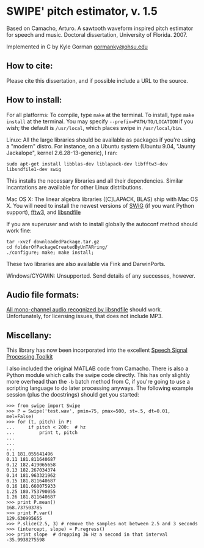 SWIPE' pitch estimator, v. 1.5
==============================

Based on Camacho, Arturo. A sawtooth waveform inspired pitch estimator for
speech and music. Doctoral dissertation, University of Florida. 2007.

Implemented in C by Kyle Gorman <gormanky@ohsu.edu>

How to cite:
------------

Please cite this dissertation, and if possible include a URL to the source.

How to install:
---------------

For all platforms: To compile, type `make` at the terminal. To install, type `make install` at the terminal. You may specify `--prefix=PATH/TO/LOCATION` if you wish; the default is `/usr/local`, which places swipe in `/usr/local/bin`. 

Linux: All the large libraries should be available as packages if you're using a "modern" distro. For instance, on a Ubuntu system (Ubuntu 9.04, "Jaunty Jackalope", kernel 2.6.28-13-generic), I ran:

    sudo apt-get install libblas-dev liblapack-dev libfftw3-dev libsndfile1-dev swig

This installs the necessary libraries and all their dependencies. Similar
incantations are available for other Linux distributions.

Mac OS X: The linear algebra libraries ([C]LAPACK, BLAS) ship with Mac OS X. You will need to install the newest versions of [SWIG](http://www.swig.org/) (if you want Python support), [fftw3](http://www.fftw.org/), and [libsndfile](http://www.mega-nerd.com/libsndfile/)

If you are superuser and wish to install globally the autoconf method should work fine:

    tar -xvzf downloadedPackage.tar.gz
    cd folderOfPackageCreatedByUnTARring/
    ./configure; make; make install;

These two libraries are also available via Fink and DarwinPorts.

Windows/CYGWIN: Unsupported. Send details of any successes, however.

Audio file formats:
-------------------

[All mono-channel audio recognized by libsndfile](http://www.mega-nerd.com/libsndfile/#Features) should work. Unfortunately, for licensing issues, that does not include MP3.

Miscellany:
-----------

This library has now been incorporated into the excellent [Speech Signal Processing Toolkit](http://sp-tk.sourceforge.net/)

I also included the original MATLAB code from Camacho. There is also a Python module which calls the swipe code directly. This has only slightly more overhead than the `-b` batch method from C, if you're going to use a scripting language to do later processing anyways. The following example session (plus the docstrings) should get you started:

    >>> from swipe import Swipe
    >>> P = Swipe('test.wav', pmin=75, pmax=500, st=.5, dt=0.01, mel=False)
    >>> for (t, pitch) in P:
    ...     if pitch < 200:  # hz
    ...         print t, pitch
    ...
    ...
    ...
    0.1 181.055641496
    0.11 181.811640687
    0.12 182.419065658
    0.13 182.267034374
    0.14 181.963321962
    0.15 181.811640687
    0.16 181.660075933
    1.25 180.753790055
    1.26 181.811640687
    >>> print P.mean()
    168.737503785
    >>> print P.var()
    129.630995655
    >>> P.slice(2.5, 3) # remove the samples not between 2.5 and 3 seconds
    >>> (intercept, slope) = P.regress()
    >>> print slope  # dropping 36 Hz a second in that interval
    -35.9938275598
